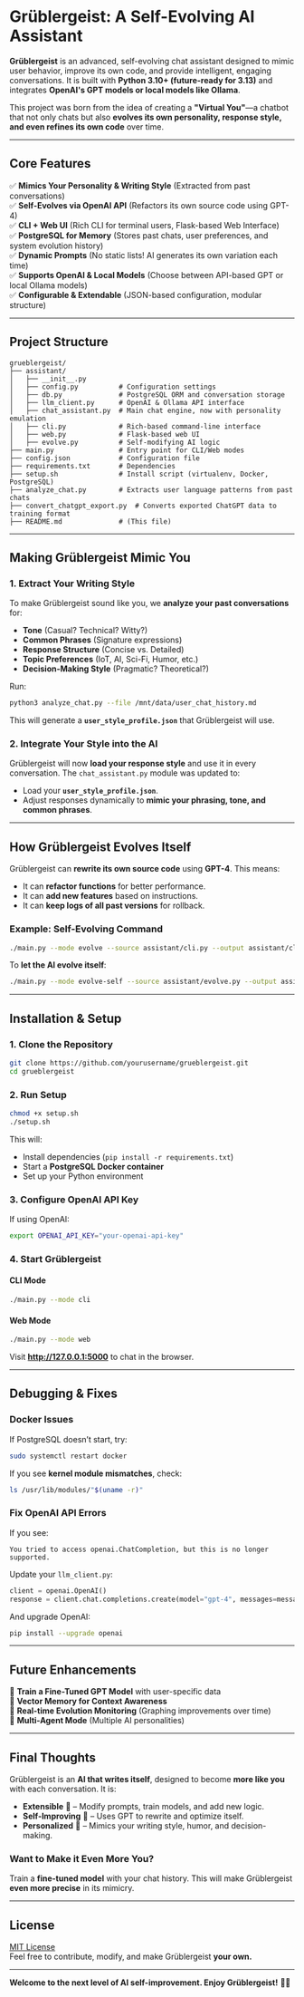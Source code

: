 # Grüblergeist: A Self-Evolving AI Assistant

**Grüblergeist** is an advanced, self-evolving chat assistant designed to mimic user behavior, improve its own code, and provide intelligent, engaging conversations. It is built with **Python 3.10+ (future-ready for 3.13)** and integrates **OpenAI's GPT models or local models like Ollama**.

This project was born from the idea of creating a **"Virtual You"**—a chatbot that not only chats but also **evolves its own personality, response style, and even refines its own code** over time.

---

## **Core Features**
✅ **Mimics Your Personality & Writing Style** (Extracted from past conversations)  
✅ **Self-Evolves via OpenAI API** (Refactors its own source code using GPT-4)  
✅ **CLI + Web UI** (Rich CLI for terminal users, Flask-based Web Interface)  
✅ **PostgreSQL for Memory** (Stores past chats, user preferences, and system evolution history)  
✅ **Dynamic Prompts** (No static lists! AI generates its own variation each time)  
✅ **Supports OpenAI & Local Models** (Choose between API-based GPT or local Ollama models)  
✅ **Configurable & Extendable** (JSON-based configuration, modular structure)

---

## **Project Structure**
```
grueblergeist/
├── assistant/
│   ├── __init__.py
│   ├── config.py          # Configuration settings
│   ├── db.py              # PostgreSQL ORM and conversation storage
│   ├── llm_client.py      # OpenAI & Ollama API interface
│   ├── chat_assistant.py  # Main chat engine, now with personality emulation
│   ├── cli.py             # Rich-based command-line interface
│   ├── web.py             # Flask-based web UI
│   ├── evolve.py          # Self-modifying AI logic
├── main.py                # Entry point for CLI/Web modes
├── config.json            # Configuration file
├── requirements.txt       # Dependencies
├── setup.sh               # Install script (virtualenv, Docker, PostgreSQL)
├── analyze_chat.py        # Extracts user language patterns from past chats
├── convert_chatgpt_export.py  # Converts exported ChatGPT data to training format
├── README.md              # (This file)
```

---

## **Making Grüblergeist Mimic You**
### **1. Extract Your Writing Style**
To make Grüblergeist sound like you, we **analyze your past conversations** for:
- **Tone** (Casual? Technical? Witty?)
- **Common Phrases** (Signature expressions)
- **Response Structure** (Concise vs. Detailed)
- **Topic Preferences** (IoT, AI, Sci-Fi, Humor, etc.)
- **Decision-Making Style** (Pragmatic? Theoretical?)

Run:
```bash
python3 analyze_chat.py --file /mnt/data/user_chat_history.md
```
This will generate a **`user_style_profile.json`** that Grüblergeist will use.

### **2. Integrate Your Style into the AI**
Grüblergeist will now **load your response style** and use it in every conversation. The `chat_assistant.py` module was updated to:
- Load your **`user_style_profile.json`**.
- Adjust responses dynamically to **mimic your phrasing, tone, and common phrases**.

---

## **How Grüblergeist Evolves Itself**
Grüblergeist can **rewrite its own source code** using **GPT-4**. This means:
- It can **refactor functions** for better performance.
- It can **add new features** based on instructions.
- It can **keep logs of all past versions** for rollback.

### **Example: Self-Evolving Command**
```bash
./main.py --mode evolve --source assistant/cli.py --output assistant/cli_v2.py   --instructions "Refactor the CLI to support interactive help commands."
```

To **let the AI evolve itself**:
```bash
./main.py --mode evolve-self --source assistant/evolve.py --output assistant/evolve_v2.py
```

---

## **Installation & Setup**
### **1. Clone the Repository**
```bash
git clone https://github.com/yourusername/grueblergeist.git
cd grueblergeist
```

### **2. Run Setup**
```bash
chmod +x setup.sh
./setup.sh
```
This will:
- Install dependencies (`pip install -r requirements.txt`)
- Start a **PostgreSQL Docker container**
- Set up your Python environment

### **3. Configure OpenAI API Key**
If using OpenAI:
```bash
export OPENAI_API_KEY="your-openai-api-key"
```

### **4. Start Grüblergeist**
#### **CLI Mode**
```bash
./main.py --mode cli
```
#### **Web Mode**
```bash
./main.py --mode web
```
Visit **http://127.0.0.1:5000** to chat in the browser.

---

## **Debugging & Fixes**
### **Docker Issues**
If PostgreSQL doesn’t start, try:
```bash
sudo systemctl restart docker
```
If you see **kernel module mismatches**, check:
```bash
ls /usr/lib/modules/"$(uname -r)"
```

### **Fix OpenAI API Errors**
If you see:
```
You tried to access openai.ChatCompletion, but this is no longer supported.
```
Update your `llm_client.py`:
```python
client = openai.OpenAI()
response = client.chat.completions.create(model="gpt-4", messages=messages)
```
And upgrade OpenAI:
```bash
pip install --upgrade openai
```

---

## **Future Enhancements**
🔹 **Train a Fine-Tuned GPT Model** with user-specific data  
🔹 **Vector Memory for Context Awareness**  
🔹 **Real-time Evolution Monitoring** (Graphing improvements over time)  
🔹 **Multi-Agent Mode** (Multiple AI personalities)  

---

## **Final Thoughts**
Grüblergeist is an **AI that writes itself**, designed to become **more like you** with each conversation. It is:
- **Extensible** 🚀 – Modify prompts, train models, and add new logic.  
- **Self-Improving** 🔁 – Uses GPT to rewrite and optimize itself.  
- **Personalized** 🤖 – Mimics your writing style, humor, and decision-making.

### **Want to Make it Even More You?**
Train a **fine-tuned model** with your chat history. This will make Grüblergeist **even more precise** in its mimicry.

---

## **License**
[MIT License](https://opensource.org/licenses/MIT)  
Feel free to contribute, modify, and make Grüblergeist **your own.**

---

**Welcome to the next level of AI self-improvement. Enjoy Grüblergeist!** 🚀👻
